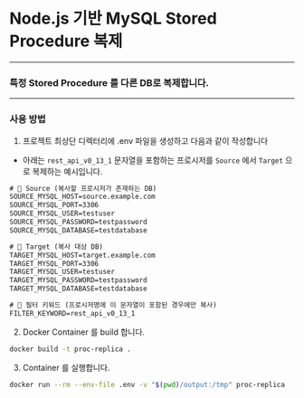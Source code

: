# Node.js 기반 MySQL Stored Procedure 복제

---

### 특정 Stored Procedure 를 다른 DB로 복제합니다.

---

### 사용 방법

1. 프로젝트 최상단 디렉터리에 .env 파일을 생성하고 다음과 같이 작성합니다
- 아래는 `rest_api_v0_13_1` 문자열을 포함하는 프로시저를 `Source` 에서 `Target` 으로 복제하는 예시입니다.

``` txt
# 🔹 Source (복사할 프로시저가 존재하는 DB)
SOURCE_MYSQL_HOST=source.example.com
SOURCE_MYSQL_PORT=3306
SOURCE_MYSQL_USER=testuser
SOURCE_MYSQL_PASSWORD=testpassword
SOURCE_MYSQL_DATABASE=testdatabase

# 🔹 Target (복사 대상 DB)
TARGET_MYSQL_HOST=target.example.com
TARGET_MYSQL_PORT=3306
TARGET_MYSQL_USER=testuser
TARGET_MYSQL_PASSWORD=testpassword
TARGET_MYSQL_DATABASE=testdatabase

# 🔹 필터 키워드 (프로시저명에 이 문자열이 포함된 경우에만 복사)
FILTER_KEYWORD=rest_api_v0_13_1
```

2. Docker Container 를 build 합니다.
``` bash
docker build -t proc-replica . 
```

3. Container 를 실행합니다.
``` bash
docker run --rm --env-file .env -v "$(pwd)/output:/tmp" proc-replica
```